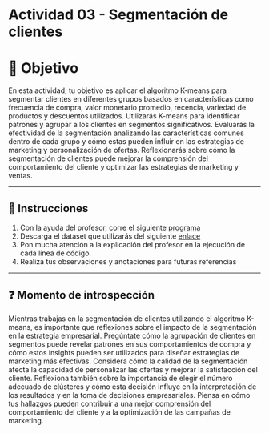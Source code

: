 # **Actividad 03 - Segmentación de clientes**

# 🎯 **Objetivo**

En esta actividad, tu objetivo es aplicar el algoritmo K-means para segmentar clientes en diferentes grupos basados en características como frecuencia de compra, valor monetario promedio, recencia, variedad de productos y descuentos utilizados. Utilizarás K-means para identificar patrones y agrupar a los clientes en segmentos significativos. Evaluarás la efectividad de la segmentación analizando las características comunes dentro de cada grupo y cómo estas pueden influir en las estrategias de marketing y personalización de ofertas. Reflexionarás sobre cómo la segmentación de clientes puede mejorar la comprensión del comportamiento del cliente y optimizar las estrategias de marketing y ventas.

---

## 📑 Instrucciones
1.	Con la ayuda del profesor, corre el siguiente [programa](Actividad_03_K_means_Customer_Segmentation.ipynb)
2.	Descarga el dataset que utilizarás del siguiente [enlace](https://www.kaggle.com/datasets/vjchoudhary7/customer-segmentation-tutorial-in-python)
3.	Pon mucha atención a la explicación del profesor en la ejecución de cada línea de código.
4.	Realiza tus observaciones y anotaciones para futuras referencias

---

## ❓ **Momento de introspección**

Mientras trabajas en la segmentación de clientes utilizando el algoritmo K-means, es importante que reflexiones sobre el impacto de la segmentación en la estrategia empresarial. Pregúntate cómo la agrupación de clientes en segmentos puede revelar patrones en sus comportamientos de compra y cómo estos insights pueden ser utilizados para diseñar estrategias de marketing más efectivas. Considera cómo la calidad de la segmentación afecta la capacidad de personalizar las ofertas y mejorar la satisfacción del cliente. Reflexiona también sobre la importancia de elegir el número adecuado de clústeres y cómo esta decisión influye en la interpretación de los resultados y en la toma de decisiones empresariales. Piensa en cómo tus hallazgos pueden contribuir a una mejor comprensión del comportamiento del cliente y a la optimización de las campañas de marketing.


